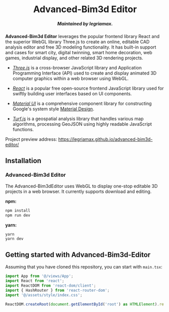 <h1 align="center">Advanced-Bim3d Editor</h1>

<h5 align="center">Maintained by legriamax.</h5>

**Advanced-Bim3d Editor** leverages the popular frontend library React and the superior WebGL library Three.js to create an online, editable CAD analysis editor and free 3D modeling functionality. It has built-in support and cases for smart city, digital twinning, smart home decoration, web games, industrial display, and other related 3D rendering projects.

- [_Three.js_](https://threejs.org) is a cross-browser JavaScript library and Application Programming Interface (API) used to create and display animated 3D computer graphics within a web browser using WebGL.

- [_React_](https://reactjs.org) is a popular free open-source frontend JavaScript library used for swiftly building user interfaces based on UI components.

- [_Material UI_](https://mui.com/material-ui/getting-started/overview/) is a comprehensive component library for constructing Google's system style [Material Design](https://material.io/design/introduction/).

- [_Turf.js_](https://turfjs.org/) is a geospatial analysis library that handles various map algorithms, processing GeoJSON using highly readable JavaScript functions.

Project preview address: https://legriamax.github.io/advanced-bim3d-editor/

## Installation

### Advanced-Bim3d Editor

The Advanced-Bim3dEditor uses WebGL to display one-stop editable 3D projects in a web browser. It currently supports download and editing.

**npm:**

```sh
npm install
npm run dev
```

**yarn:**

```sh
yarn
yarn dev
```

## Getting started with Advanced-Bim3d-Editor

Assuming that you have cloned this repository, you can start with `main.tsx`:

```jsx
import App from '@/views/App';
import React from 'react';
import ReactDOM from 'react-dom/client';
import { HashRouter } from 'react-router-dom';
import '@/assets/style/index.css';

ReactDOM.createRoot(document.getElementById('root') as HTMLElement).re